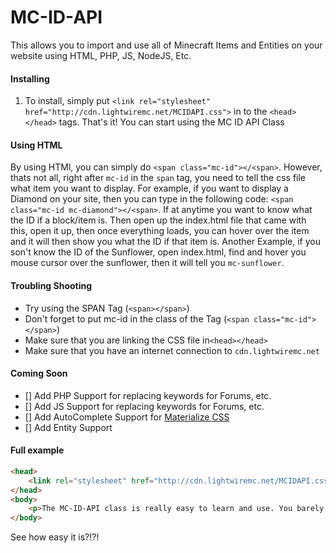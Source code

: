 # MC-ID-API
This allows you to import and use all of Minecraft Items and Entities on your website using HTML, PHP, JS, NodeJS, Etc.

#### Installing
1. To install, simply put `<link rel="stylesheet" href="http://cdn.lightwiremc.net/MCIDAPI.css">` in to the `<head></head>` tags.
That's it! You can start using the MC ID API Class

#### Using HTML
By using HTMl, you can simply do `<span class="mc-id"></<span>`. However, thats not all, right after `mc-id` in the `span` tag, you need to tell the css file what item you want to display. For example, if you want to display a Diamond on your site, then you can type in the following code: `<span class="mc-id mc-diamond"></<span>`. If at anytime you want to know what the ID if a block/item is. Then open up the index.html file that came with this, open it up, then once everything loads, you can hover over the item and it will then show you what the ID if that item is. Another Example, if you son't know the ID of the Sunflower, open index.html, find and hover you mouse cursor over the sunflower, then it will tell you `mc-sunflower`.

#### Troubling Shooting
- Try using the SPAN Tag (`<span></span>`)
- Don't forget to put mc-id in the class of the Tag (`<span class="mc-id"></span>`)
- Make sure that you are linking the CSS file in`<head></head>`
- Make sure that you have an internet connection to `cdn.lightwiremc.net`

#### Coming Soon
- [] Add PHP Support for replacing keywords for Forums, etc.
- [] Add JS Support for replacing keywords for Forums, etc.
- [] Add AutoComplete Support for [Materialize CSS](www.materializecss.com)
- [] Add Entity Support

#### Full example
```html
<head>
	<link rel="stylesheet" href="http://cdn.lightwiremc.net/MCIDAPI.css">
</head>
<body>
	<p>The MC-ID-API class is really easy to learn and use. You barely need any HTML programming experience, however, you should need at least just enough to create a static website! But anyways, you need a Cookie! So, here's a Cookie: <span class="mc-id mc-cookie"></<span></p>
</body>
```
See how easy it is?!?!
